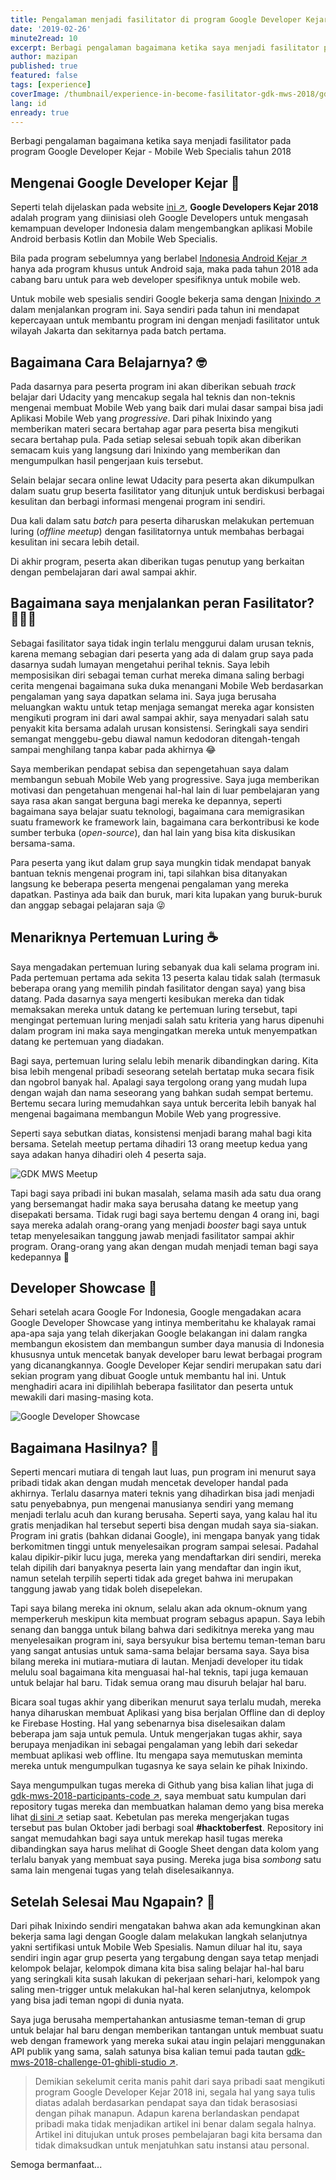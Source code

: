```yaml
---
title: Pengalaman menjadi fasilitator di program Google Developer Kejar - Mobile Web Specialis 2018
date: '2019-02-26'
minute2read: 10
excerpt: Berbagi pengalaman bagaimana ketika saya menjadi fasilitator pada program Google Developer Kejar - Mobile Web Specialis tahun 2018
author: mazipan
published: true
featured: false
tags: [experience]
coverImage: /thumbnail/experience-in-become-fasilitator-gdk-mws-2018/gdk-mws-dev-showcase.jpg
lang: id
enready: true
---
```


Berbagi pengalaman bagaimana ketika saya menjadi fasilitator pada program Google Developer Kejar - Mobile Web Specialis tahun 2018

## Mengenai Google Developer Kejar 🏃‍

Seperti telah dijelaskan pada website [ini ↗️](https://events.withgoogle.com/googledeveloperskejar/), **Google Developers Kejar 2018** adalah program yang diinisiasi oleh Google Developers untuk mengasah kemampuan developer Indonesia dalam mengembangkan aplikasi Mobile Android berbasis Kotlin dan Mobile Web Specialis.

Bila pada program sebelumnya yang berlabel [Indonesia Android Kejar ↗️](https://events.withgoogle.com/indonesiaandroidkejar/) hanya ada program khusus untuk Android saja, maka pada tahun 2018 ada cabang baru untuk para web developer spesifiknya untuk mobile web.

Untuk mobile web spesialis sendiri Google bekerja sama dengan [Inixindo ↗️](https://inixindo.co.id/) dalam menjalankan program ini. Saya sendiri pada tahun ini mendapat kepercayaan untuk membantu program ini dengan menjadi fasilitator untuk wilayah Jakarta dan sekitarnya pada batch pertama.

## Bagaimana Cara Belajarnya? 🤓

Pada dasarnya para peserta program ini akan diberikan sebuah _track_ belajar dari Udacity yang mencakup segala hal teknis dan non-teknis mengenai membuat Mobile Web yang baik dari mulai dasar sampai bisa jadi Aplikasi Mobile Web yang _progressive_. Dari pihak Inixindo yang memberikan materi secara bertahap agar para peserta bisa mengikuti secara bertahap pula. Pada setiap selesai sebuah topik akan diberikan semacam kuis yang langsung dari Inixindo yang memberikan dan mengumpulkan hasil pengerjaan kuis tersebut.

Selain belajar secara online lewat Udacity para peserta akan dikumpulkan dalam suatu grup beserta fasilitator yang ditunjuk untuk berdiskusi berbagai kesulitan dan berbagi informasi mengenai program ini sendiri.

Dua kali dalam satu _batch_ para peserta diharuskan melakukan pertemuan luring (_offline meetup_) dengan fasilitatornya untuk membahas berbagai kesulitan ini secara lebih detail.

Di akhir program, peserta akan diberikan tugas penutup yang berkaitan dengan pembelajaran dari awal sampai akhir.

## Bagaimana saya menjalankan peran Fasilitator? 👨‍👧‍👦

Sebagai fasilitator saya tidak ingin terlalu menggurui dalam urusan teknis, karena memang sebagian dari peserta yang ada di dalam grup saya pada dasarnya sudah lumayan mengetahui perihal teknis. Saya lebih memposisikan diri sebagai teman curhat mereka dimana saling berbagi cerita mengenai bagaimana suka duka menangani Mobile Web berdasarkan pengalaman yang saya dapatkan selama ini. Saya juga berusaha meluangkan waktu untuk tetap menjaga semangat mereka agar konsisten mengikuti program ini dari awal sampai akhir, saya menyadari salah satu penyakit kita bersama adalah urusan konsistensi. Seringkali saya sendiri semangat menggebu-gebu diawal namun kedodoran ditengah-tengah sampai menghilang tanpa kabar pada akhirnya 😂

Saya memberikan pendapat sebisa dan sepengetahuan saya dalam membangun sebuah Mobile Web yang progressive. Saya juga memberikan motivasi dan pengetahuan mengenai hal-hal lain di luar pembelajaran yang saya rasa akan sangat berguna bagi mereka ke depannya, seperti bagaimana saya belajar suatu teknologi, bagaimana cara memigrasikan suatu framework ke framework lain, bagaimana cara berkontribusi ke kode sumber terbuka (_open-source_), dan hal lain yang bisa kita diskusikan bersama-sama.

Para peserta yang ikut dalam grup saya mungkin tidak mendapat banyak bantuan teknis mengenai program ini, tapi silahkan bisa ditanyakan langsung ke beberapa peserta mengenai pengalaman yang mereka dapatkan. Pastinya ada baik dan buruk, mari kita lupakan yang buruk-buruk dan anggap sebagai pelajaran saja 😜

## Menariknya Pertemuan Luring ☕️

Saya mengadakan pertemuan luring sebanyak dua kali selama program ini. Pada pertemuan pertama ada sekita 13 peserta kalau tidak salah (termasuk beberapa orang yang memilih pindah fasilitator dengan saya) yang bisa datang. Pada dasarnya saya mengerti kesibukan mereka dan tidak memaksakan mereka untuk datang ke pertemuan luring tersebut, tapi mengingat pertemuan luring menjadi salah satu kriteria yang harus dipenuhi dalam program ini maka saya mengingatkan mereka untuk menyempatkan datang ke pertemuan yang diadakan.

Bagi saya, pertemuan luring selalu lebih menarik dibandingkan daring. Kita bisa lebih mengenal pribadi seseorang setelah bertatap muka secara fisik dan ngobrol banyak hal. Apalagi saya tergolong orang yang mudah lupa dengan wajah dan nama seseorang yang bahkan sudah sempat bertemu. Bertemu secara luring memudahkan saya untuk bercerita lebih banyak hal mengenai bagaimana membangun Mobile Web yang progressive.

Seperti saya sebutkan diatas, konsistensi menjadi barang mahal bagi kita bersama. Setelah meetup pertama dihadiri 13 orang meetup kedua yang saya adakan hanya dihadiri oleh 4 peserta saja.

![GDK MWS Meetup](/thumbnail/experience-in-become-fasilitator-gdk-mws-2018/gdk-mws-meetup.jpg)

Tapi bagi saya pribadi ini bukan masalah, selama masih ada satu dua orang yang bersemangat hadir maka saya berusaha datang ke meetup yang disepakati bersama. Tidak rugi bagi saya bertemu dengan 4 orang ini, bagi saya mereka adalah orang-orang yang menjadi _booster_ bagi saya untuk tetap menyelesaikan tanggung jawab menjadi fasilitator sampai akhir program. Orang-orang yang akan dengan mudah menjadi teman bagi saya kedepannya 🤩

## Developer Showcase 🌅

Sehari setelah acara Google For Indonesia, Google mengadakan acara Google Developer Showcase yang intinya memberitahu ke khalayak ramai apa-apa saja yang telah dikerjakan Google belakangan ini dalam rangka membangun ekosistem dan membangun sumber daya manusia di Indonesia khususnya untuk mencetak banyak developer baru lewat berbagai program yang dicanangkannya.
Google Developer Kejar sendiri merupakan satu dari sekian program yang dibuat Google untuk membantu hal ini. Untuk menghadiri acara ini dipilihlah beberapa fasilitator dan peserta untuk mewakili dari masing-masing kota.

![Google Developer Showcase](/thumbnail/experience-in-become-fasilitator-gdk-mws-2018/gdk-mws-dev-showcase.jpg)

## Bagaimana Hasilnya? 💎

Seperti mencari mutiara di tengah laut luas, pun program ini menurut saya pribadi tidak akan dengan mudah mencetak developer handal pada akhirnya. Terlalu dasarnya materi teknis yang dihadirkan bisa jadi menjadi satu penyebabnya, pun mengenai manusianya sendiri yang memang menjadi terlalu acuh dan kurang berusaha. Seperti saya, yang kalau hal itu gratis menjadikan hal tersebut seperti bisa dengan mudah saya sia-siakan. Program ini gratis (bahkan didanai Google), ini mengapa banyak yang tidak berkomitmen tinggi untuk menyelesaikan program sampai selesai. Padahal kalau dipikir-pikir lucu juga, mereka yang mendaftarkan diri sendiri, mereka telah dipilih dari banyaknya peserta lain yang mendaftar dan ingin ikut, namun setelah terpilih seperti tidak ada greget bahwa ini merupakan tanggung jawab yang tidak boleh disepelekan.

Tapi saya bilang mereka ini oknum, selalu akan ada oknum-oknum yang memperkeruh meskipun kita membuat program sebagus apapun. Saya lebih senang dan bangga untuk bilang bahwa dari sedikitnya mereka yang mau menyelesaikan program ini, saya bersyukur bisa bertemu teman-teman baru yang sangat antusias untuk sama-sama belajar bersama saya. Saya bisa bilang mereka ini mutiara-mutiara di lautan. Menjadi developer itu tidak melulu soal bagaimana kita menguasai hal-hal teknis, tapi juga kemauan untuk belajar hal baru. Tidak semua orang mau disuruh belajar hal baru.

Bicara soal tugas akhir yang diberikan menurut saya terlalu mudah, mereka hanya diharuskan membuat Aplikasi yang bisa berjalan Offline dan di deploy ke Firebase Hosting. Hal yang sebenarnya bisa diselesaikan dalam beberapa jam saja untuk pemula. Untuk mengerjakan tugas akhir, saya berupaya menjadikan ini sebagai pengalaman yang lebih dari sekedar membuat aplikasi web offline. Itu mengapa saya memutuskan meminta mereka untuk mengumpulkan tugasnya ke saya selain ke pihak Inixindo.

Saya mengumpulkan tugas mereka di Github yang bisa kalian lihat juga di [gdk-mws-2018-participants-code ↗️](https://github.com/mazipan/gdk-mws-2018-participants-code), saya membuat satu kumpulan dari repository tugas mereka dan membuatkan halaman demo yang bisa mereka lihat [di sini ↗️](https://mazipan.github.io/gdk-mws-2018-participants-code/) setiap saat. Kebetulan pas mereka mengerjakan tugas tersebut pas bulan Oktober jadi berbagi soal **#hacktoberfest**. Repository ini sangat memudahkan bagi saya untuk merekap hasil tugas mereka dibandingkan saya harus melihat di Google Sheet dengan data kolom yang terlalu banyak yang membuat saya pusing. Mereka juga bisa _sombong_ satu sama lain mengenai tugas yang telah diselesaikannya.

## Setelah Selesai Mau Ngapain? 🎉

Dari pihak Inixindo sendiri mengatakan bahwa akan ada kemungkinan akan bekerja sama lagi dengan Google dalam melakukan langkah selanjutnya yakni sertifikasi untuk Mobile Web Spesialis. Namun diluar hal itu, saya sendiri ingin agar grup peserta yang tergabung dengan saya tetap menjadi kelompok belajar, kelompok dimana kita bisa saling belajar hal-hal baru yang seringkali kita susah lakukan di pekerjaan sehari-hari, kelompok yang saling men-trigger untuk melakukan hal-hal keren selanjutnya, kelompok yang bisa jadi teman ngopi di dunia nyata.

Saya juga berusaha mempertahankan antusiasme teman-teman di grup untuk belajar hal baru dengan memberikan tantangan untuk membuat suatu web dengan framework yang mereka sukai atau ingin pelajari menggunakan API publik yang sama, salah satunya bisa kalian temui pada tautan [gdk-mws-2018-challenge-01-ghibli-studio ↗️](https://github.com/mazipan/gdk-mws-2018-challenge-01-ghibli-studio).

> Demikian sekelumit cerita manis pahit dari saya pribadi saat mengikuti program Google Developer Kejar 2018 ini, segala hal yang saya tulis diatas adalah berdasarkan pendapat saya dan tidak berasosiasi dengan pihak manapun. Adapun karena berlandaskan pendapat pribadi maka tidak menjadikan artikel ini benar dalam segala halnya. Artikel ini ditujukan untuk proses pembelajaran bagi kita bersama dan tidak dimaksudkan untuk menjatuhkan satu instansi atau personal.

Semoga bermanfaat...
